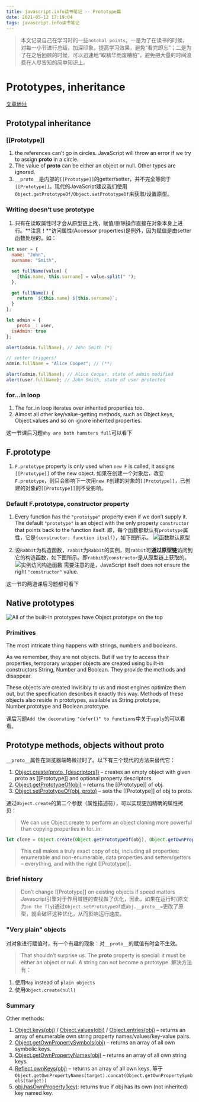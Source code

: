 ```yaml
---
title: javascript.info读书笔记 -- Prototype篇
date: 2021-05-12 17:19:04
tags: javascript.info读书笔记
---
```

> 本文记录自己在学习时的一些`notobal points`。一是为了在读书的时候，对每一小节进行总结，加深印象，提高学习效果，避免“看完即忘”；二是为了在之后回顾的时候，可以迅速地“取精华而废糟粕”，避免把大量的时间浪费在人尽皆知的简单知识上。

# Prototypes, inheritance
[文章地址](https://javascript.info/prototype-inheritance)

## Prototypal inheritance

### [[Prototype]]
1. the references can’t go in circles. JavaScript will throw an error if we try to assign __proto__ in a circle.
2. The value of __proto__ can be either an object or null. Other types are ignored.
3. `__proto__`是内部的`[[Prototype]]`的getter/setter，并不完全等同于`[[Prototype]]`。现代的JavaScript建议我们使用`Object.getPrototypeOf/Object.setPrototypeOf`来获取/设置原型。

### Writing doesn’t use prototype
1. 只有在读取属性时才会从原型链上找，赋值/删除操作直接在对象本身上进行。**注意！**访问属性(Accessor properties)是例外，因为赋值是由setter函数处理的。如：
```js
let user = {
  name: "John",
  surname: "Smith",

  set fullName(value) {
    [this.name, this.surname] = value.split(" ");
  },

  get fullName() {
    return `${this.name} ${this.surname}`;
  }
};

let admin = {
  __proto__: user,
  isAdmin: true
};

alert(admin.fullName); // John Smith (*)

// setter triggers!
admin.fullName = "Alice Cooper"; // (**)

alert(admin.fullName); // Alice Cooper, state of admin modified
alert(user.fullName); // John Smith, state of user protected
```

### for…in loop
1. The for..in loop iterates over inherited properties too.
2. Almost all other key/value-getting methods, such as Object.keys, Object.values and so on ignore inherited properties.

这一节课后习题`Why are both hamsters full`可以看下


## F.prototype
1. `F.prototype` property is only used when `new F` is called, it assigns `[[Prototype]]` of the new object. 如果在创建一个对象后，改变`F.prototype`，则只会影响下一次用`new F`创建的对象的`[[Prototype]]`，已创建的对象的`[[Prototype]]`则不受影响。

### Default F.prototype, constructor property
1. Every function has the `"prototype"` property even if we don’t supply it.
The default `"prototype"` is an object with the only property `constructor` that points back to the function itself. 
即，每个函数都默认有`prototype`属性，它是`{constructor: function itself}`，如下图所示。
![函数默认原型](prototype/function-prototype-constructor.svg)

2. 设`Rabbit`为构造函数，`rabbit`为`Rabbit`的实例，则`rabbit`可**通过原型链**访问到它的构造函数，如下图所示。即`rabbit`的`constructor`是从原型链上获取的。
![实例访问构造函数](prototype/rabbit-prototype-constructor.svg)
需要注意的是，JavaScript itself does not ensure the right `"constructor"` value.

这一节的两道课后习题都可看下

## Native prototypes
![All of the built-in prototypes have Object.prototype on the top](prototype/native-prototypes-classes.svg)

### Primitives
The most intricate thing happens with strings, numbers and booleans.

As we remember, they are not objects. But if we try to access their properties, temporary wrapper objects are created using built-in constructors String, Number and Boolean. They provide the methods and disappear.

These objects are created invisibly to us and most engines optimize them out, but the specification describes it exactly this way. Methods of these objects also reside in prototypes, available as String.prototype, Number.prototype and Boolean.prototype.

课后习题`Add the decorating "defer()" to functions`中关于`apply`的可以看看。

## Prototype methods, objects without __proto__
`__proto__`属性在浏览器端略微过时了。以下有三个现代的方法来替代它：
1. [Object.create(proto, [descriptors])](https://developer.mozilla.org/en-US/docs/Web/JavaScript/Reference/Global_Objects/Object/create) – creates an empty object with given proto as [[Prototype]] and optional property descriptors.
2. [Object.getPrototypeOf(obj)](https://developer.mozilla.org/en-US/docs/Web/JavaScript/Reference/Global_Objects/Object/getPrototypeOf) – returns the [[Prototype]] of obj.
3. [Object.setPrototypeOf(obj, proto)](https://developer.mozilla.org/en-US/docs/Web/JavaScript/Reference/Global_Objects/Object/setPrototypeOf) – sets the [[Prototype]] of obj to proto.

通过`Object.create`的第二个参数（属性描述符），可以实现更加精确的属性拷贝：
> We can use Object.create to perform an object cloning more powerful than copying properties in for..in:
```js
let clone = Object.create(Object.getPrototypeOf(obj), Object.getOwnPropertyDescriptors(obj));
```
> This call makes a truly exact copy of obj, including all properties: enumerable and non-enumerable, data properties and setters/getters – everything, and with the right [[Prototype]].

### Brief history
> Don’t change [[Prototype]] on existing objects if speed matters
Javascript引擎对于作用域链的查找做了优化，因此，如果在运行时(原文为`on the fly`)通过`Object.setPrototypeOf`或`obj.__proto__=`更改了原型，就会破坏这种优化，从而影响运行速度。

### "Very plain" objects
对对象进行赋值时，有一个有趣的现象：对`__proto__`的赋值有时会不生效。
> That shouldn’t surprise us. The __proto__ property is special: it must be either an object or null. A string can not become a prototype.
解决方法有：
1. 使用`Map` instead of `plain objects`
2. 使用`Object.create(null)`

### Summary
Other methods:

1. [Object.keys(obj)](https://developer.mozilla.org/en-US/docs/Web/JavaScript/Reference/Global_Objects/Object/keys) / [Object.values(obj)](https://developer.mozilla.org/en-US/docs/Web/JavaScript/Reference/Global_Objects/Object/values) / [Object.entries(obj)](https://developer.mozilla.org/en-US/docs/Web/JavaScript/Reference/Global_Objects/Object/entries) – returns an array of enumerable own string property names/values/key-value pairs.
2. [Object.getOwnPropertySymbols(obj)](https://developer.mozilla.org/en-US/docs/Web/JavaScript/Reference/Global_Objects/Object/getOwnPropertySymbols) – returns an array of all own symbolic keys.
3. [Object.getOwnPropertyNames(obj)](https://developer.mozilla.org/en-US/docs/Web/JavaScript/Reference/Global_Objects/Object/getOwnPropertyNames) – returns an array of all own string keys.
4. [Reflect.ownKeys(obj)](https://developer.mozilla.org/en-US/docs/Web/JavaScript/Reference/Global_Objects/Reflect/ownKeys) – returns an array of all own keys. 等于`Object.getOwnPropertyNames(target).concat(Object.getOwnPropertySymbols(target))`
5. [obj.hasOwnProperty(key)](https://developer.mozilla.org/en-US/docs/Web/JavaScript/Reference/Global_Objects/Object/hasOwnProperty): returns true if obj has its own (not inherited) key named key.
